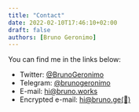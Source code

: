 ```yaml
---
title: "Contact"
date: 2022-02-10T17:46:10+02:00
draft: false
authors: [Bruno Geronimo]
---
```

You can find me in the links below:

* Twitter: [@BrunoGeronimo](https://twitter.com/BrunoGeronimo)
* Telegram: [@brunogeronimo](https://t.me/brunogeronimo)
* E-mail: [hi@bruno.works](mailto:hi@bruno.works)
* Encrypted e-mail: [hi@bruno.ge](mailto:hi@bruno.ge)[(🔐)](https://bru.ge/key)
